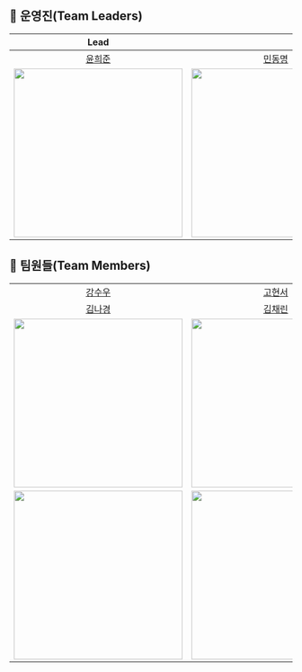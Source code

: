 ## 🤩 운영진(Team Leaders)

|                                       Lead                                      |                                                                              |                                                                           |
|:-------------------------------------------------------------------------------:|:------------------------------------------------------------------------------:|:-------------------------------------------------------------------------------:|
|                    [윤희준](https://github.com/uni-j-uni)                       |                      [민동명](https://github.com/zmarzmar)                      |                     [이윤정](https://github.com/E2YunJeong)                      |
| <img src="https://avatars.githubusercontent.com/u/118972548?v=4" width="300" /> | <img src="https://avatars.githubusercontent.com/u/145469952?v=4" width="300" /> | <img src="https://avatars.githubusercontent.com/u/163099474?v=4" width="300" /> |


## 🤩 팀원들(Team Members)
|                                                                             |                                                                              |                                                                           |
|:-------------------------------------------------------------------------------:|:------------------------------------------------------------------------------:|:-------------------------------------------------------------------------------:|
|                    [강수우](https://github.com/kangsuwoo)                       |                      [고현서](https://github.com/hyunseoko)                      |                     [금시언](https://github.com/Comeoksal)                      |
|                    [김나경](https://github.com/naooung)                       |                      [김채린](https://github.com/chaeelin)                      |                     [문재연](https://github.com/jaeyeonyy)                      |                    [박주용](https://github.com/pjuyong)                       |                      [사서연](https://github.com/SunSeoYeon)                      |                     [송수진](https://github.com/soojinsong)                      |                    [신채린](https://github.com/shinchaerin79)                       |                      [심서현](https://github.com/simGPT)                      |                     [윤해민](https://github.com/hamtorygoals)                      |                     [이채민](https://github.com/2cmin)                      |                     [주현준](https://github.com/bikooju)                      |
| <img src="https://avatars.githubusercontent.com/u/72612808?v=4" width="300" /> | <img src="https://avatars.githubusercontent.com/u/128693161?v=4" width="300" /> | <img src="https://avatars.githubusercontent.com/u/172238270?v=4" width="300" /> |
| <img src="https://avatars.githubusercontent.com/u/162952415?v=4" width="300" /> | <img src="https://avatars.githubusercontent.com/u/170619611?v=4" width="300" /> | <img src="https://avatars.githubusercontent.com/u/71226104?v=4" width="300" /> | <img src="https://avatars.githubusercontent.com/u/158154226?v=4" width="300" /> | <img src="https://avatars.githubusercontent.com/u/174882500?v=4" width="300" /> | <img src="https://avatars.githubusercontent.com/u/162791828?v=4" width="300" /> | <img src="https://avatars.githubusercontent.com/u/166346480?v=4" width="300" /> | <img src="https://avatars.githubusercontent.com/u/151374157?v=4" width="300" /> | <img src="https://avatars.githubusercontent.com/u/154819055?v=4" width="300" /> | <img src="https://avatars.githubusercontent.com/u/124021888?v=4" width="300" /> | <img src="https://avatars.githubusercontent.com/u/170635800?v=4" width="300" /> |
